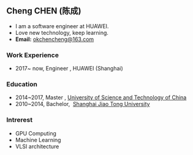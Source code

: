 ## **Cheng CHEN (陈成)**
- I am a software engineer at HUAWEI.
- Love new technology, keep learning.
- **Email:** okchencheng@163.com

### **Work Experience**
- 2017~ now, Engineer ,  HUAWEI (Shanghai)

### **Education**
- 2014~2017,  Master  ,  [University of Science and Technology of China](http://www.ustc.edu.cn)
- 2010~2014,  Bachelor,  [Shanghai Jiao Tong University](http://www.sjtu.edu.cn)

### **Intrerest**
- GPU Computing
- Machine Learning
- VLSI architecture
